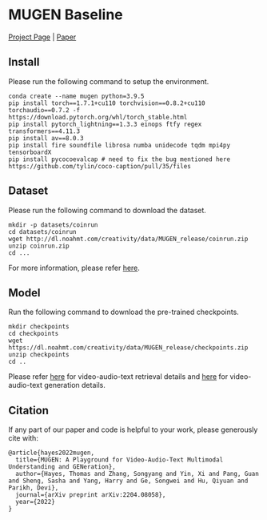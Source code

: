 # MUGEN Baseline

[Project Page](https://mugen-org.github.io/) | [Paper](https://arxiv.org/abs/2204.08058)

## Install
Please run the following command to setup the environment.
```
conda create --name mugen python=3.9.5
pip install torch==1.7.1+cu110 torchvision==0.8.2+cu110 torchaudio==0.7.2 -f https://download.pytorch.org/whl/torch_stable.html
pip install pytorch_lightning==1.3.3 einops ftfy regex transformers==4.11.3
pip install av==8.0.3
pip install fire soundfile librosa numba unidecode tqdm mpi4py tensorboardX
pip install pycocoevalcap # need to fix the bug mentioned here https://github.com/tylin/coco-caption/pull/35/files
```

## Dataset
Please run the following command to download the dataset.
```
mkdir -p datasets/coinrun
cd datasets/coinrun
wget http://dl.noahmt.com/creativity/data/MUGEN_release/coinrun.zip
unzip coinrun.zip
cd ...
```
For more information, please refer [here](https://mugen-org.github.io/download).

## Model

Run the following command to download the pre-trained checkpoints.
```
mkdir checkpoints
cd checkpoints
wget https://dl.noahmt.com/creativity/data/MUGEN_release/checkpoints.zip
unzip checkpoints
cd ..
```
Please refer [here](retrieval/README.md) for video-audio-text retrieval details and [here](generation/README.md) for video-audio-text generation details.

## Citation
If any part of our paper and code is helpful to your work, please generously cite with:
```
@article{hayes2022mugen,
  title={MUGEN: A Playground for Video-Audio-Text Multimodal Understanding and GENeration},
  author={Hayes, Thomas and Zhang, Songyang and Yin, Xi and Pang, Guan and Sheng, Sasha and Yang, Harry and Ge, Songwei and Hu, Qiyuan and Parikh, Devi},
  journal={arXiv preprint arXiv:2204.08058},
  year={2022}
}
```
